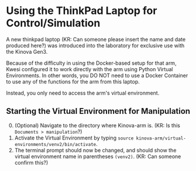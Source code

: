 # Using the ThinkPad Laptop for Control/Simulation

A new thinkpad laptop (KR: Can someone please insert the name and date produced here?) was introduced into the laboratory for exclusive use with the Kinova Gen3.

Because of the difficulty in using the Docker-based setup for that arm, Kwesi configured it to work directly with the arm using Python Virtual Environments. In other words, you DO NOT need to use a Docker Container to use any of the functions for the arm from this laptop.

Instead, you only need to access the arm's virtual environment.

## Starting the Virtual Environment for Manipulation

0. (Optional) Navigate to the directory where Kinova-arm is. (KR: Is this `Documents > manipulation`?)
1. Activate the Virtual Environment by typing `source kinova-arm/virtual-environments/venv2/bin/activate`.
2. The terminal prompt should now be changed, and should show the virtual environment name in parentheses `(venv2)`. (KR: Can someone confirm this?)